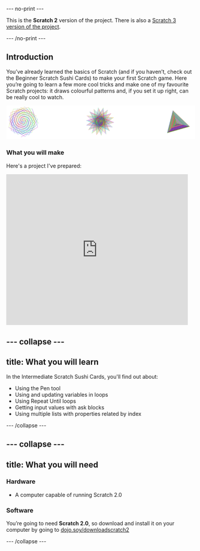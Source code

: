 --- no-print ---

This is the **Scratch 2** version of the project. There is also a [Scratch 3 version of the project](https://projects.raspberrypi.org/en/projects/cd-intermediate-scratch-sushi).

--- /no-print ---

## Introduction

You’ve already learned the basics of Scratch (and if you haven’t, check out the Beginner Scratch Sushi Cards) to make your first Scratch game. Here you’re going to learn a few more cool tricks and make one of my favourite Scratch projects: it draws colourful patterns and, if you set it up right, can be really cool to watch. 
 
![](images/pen1.png)

### What you will make

Here's a project I've prepared:

<div class="scratch-preview">
  <iframe allowtransparency="true" width="485" height="402" src="https://scratch.mit.edu/projects/embed/205355399/?autostart=false" frameborder="0"></iframe>
</div>

--- collapse ---
---
title: What you will learn
---

In the Intermediate Scratch Sushi Cards, you'll find out about:

+ Using the Pen tool
+ Using and updating variables in loops
+ Using Repeat Until loops
+ Getting input values with ask blocks
+ Using multiple lists with properties related by index

--- /collapse ---

--- collapse ---
---
title: What you will need
---

### Hardware

+ A computer capable of running Scratch 2.0

### Software

You’re going to need **Scratch 2.0**, so download and install it on your computer by going to [dojo.soy/downloadscratch2](http://dojo.soy/downloadscratch2)

--- /collapse ---